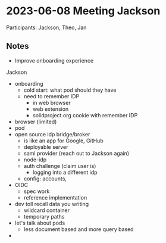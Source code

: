 # 2023-06-08 Meeting Jackson

Participants: Jackson, Theo, Jan

## Notes

- Improve onboarding experience

Jackson
- onboarding
    - cold start: what pod should they have
    - need to remember IDP
        - in web browser
        - web extension
        - solidproject.org cookie with remember IDP
- browser (limited)
- pod
- open source idp bridge/broker
    - is like an app for Google, GitHub
    - deployable server
    - saml provider (reach out to Jackson again)
    - node-idp
    - auth challenge (claim user is)
        - logging into a different idp
    - config: accounts,
- OIDC
    - spec work
    - reference implementation
- dev toll recall data you writing
    - wildcard <slash> container
    - temporary paths
- let's talk about pods
    - less document based and more query based
-
